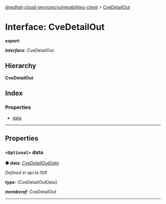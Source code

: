 [@redhat-cloud-services/vulnerabilities-client](../README.md) > [CveDetailOut](../interfaces/cvedetailout.md)

# Interface: CveDetailOut

*__export__*: 

*__interface__*: CveDetailOut

## Hierarchy

**CveDetailOut**

## Index

### Properties

* [data](cvedetailout.md#data)

---

## Properties

<a id="data"></a>

### `<Optional>` data

**● data**: *[CveDetailOutData](cvedetailoutdata.md)*

*Defined in api.ts:109*

*__type__*: {CveDetailOutData}

*__memberof__*: CveDetailOut

___

